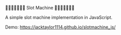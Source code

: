 💎🍒🍇🔔💎🍋🎰 Slot Machine 🎰🍋💎🔔🍇🍒💎

A simple slot machine implementation in JavaScript.

Demo: https://jacktaylor1114.github.io/slotmachine_js/

